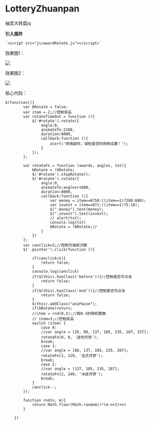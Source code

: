 # LotteryZhuanpan
抽奖大转盘jq

**引入插件**

    `<script src="js/awardRotate.js"></script>`

效果图1：

![](https://i.imgur.com/I7PmLSM.png)

效果图2：

![](https://i.imgur.com/H7nzUzT.gif)

核心代码：

    $(function(){
			var bRotate = false;
			var item = 2;//控制奖品
			var rotateTimeOut = function (){
				$('#rotate').rotate({
					angle:0,
					animateTo:2160,
					duration:8000,
					callback:function (){
						alert('网络超时，请检查您的网络设置！');
					}
				});
			};
			
			var rotateFn = function (awards, angles, txt){
				bRotate = !bRotate;
				$('#rotate').stopRotate();
				$('#rotate').rotate({
					angle:0,
					animateTo:angles+1800,
					duration:8000,
					callback:function (){
						var money = item==0?50:((item==1)?280:600);
						var invest = item==0?1:((item==1)?5:10);
						$(".money").text(money);
						$(".invest").text(invest);
						// alert(txt);
						console.log(txt)
						bRotate = !bRotate;//
					}
				})
			};
			var canclick=3;//控制可抽奖次数
			$('.pointer').click(function (){
				
				if(canclick<1){
					return false;
				}
				console.log(canclick)
				if($(this).hasClass('before')){//控制是否可点击
					return false;
				}
				if($(this).hasClass('end')){//控制是否可点击
					return false;	
				}
				$(this).addClass("aniPause");
				if(bRotate)return;
				//item = rnd(0,3);//取0-3的随机整数
				// item=3;//控制奖品
				switch (item) {
					case 0:
					//var angle = [26, 88, 137, 185, 235, 287, 337];
					rotateFn(0, 0, '迷你月饼');
					break;
					case 1:
					//var angle = [88, 137, 185, 235, 287];
					rotateFn(1, 120, '法式月饼');
					break;
					case 2:
					//var angle = [137, 185, 235, 287];
					rotateFn(2, 240, '冰皮月饼');
					break;
				}
				canclick--;
			});

			function rnd(n, m){
				return Math.floor(Math.random()*(m-n+1)+n)
			}

		})